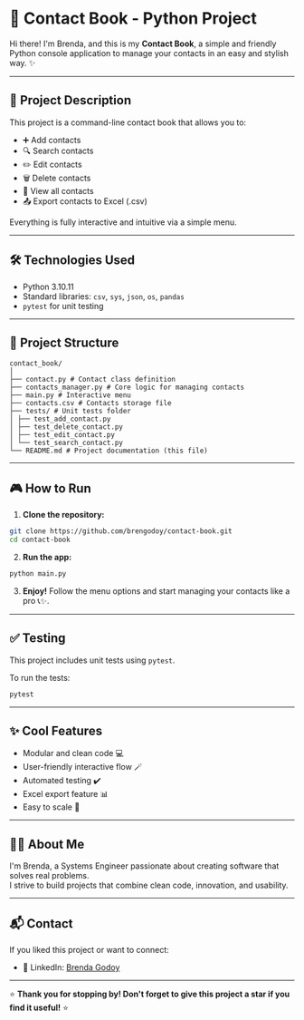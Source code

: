 # 📒 Contact Book - Python Project

Hi there! I'm Brenda, and this is my **Contact Book**, a simple and friendly Python console application to manage your contacts in an easy and stylish way. ✨

---

## 🚀 Project Description

This project is a command-line contact book that allows you to:
- ➕ Add contacts
- 🔍 Search contacts
- ✏️ Edit contacts
- 🗑️ Delete contacts
- 📂 View all contacts
- 📤 Export contacts to Excel (.csv)

Everything is fully interactive and intuitive via a simple menu.

---

## 🛠️ Technologies Used
- Python 3.10.11
- Standard libraries: `csv`, `sys`, `json`, `os`, `pandas`
- `pytest` for unit testing

---

## 📂 Project Structure
```
contact_book/
│
├── contact.py # Contact class definition
├── contacts_manager.py # Core logic for managing contacts
├── main.py # Interactive menu
├── contacts.csv # Contacts storage file
├── tests/ # Unit tests folder
│ ├── test_add_contact.py
│ ├── test_delete_contact.py
│ ├── test_edit_contact.py
│ └── test_search_contact.py
└── README.md # Project documentation (this file)
```

---

## 🎮 How to Run
1. **Clone the repository:**
```bash
git clone https://github.com/brengodoy/contact-book.git
cd contact-book
```
2. **Run the app:**
```bash
python main.py
```
3. **Enjoy!** Follow the menu options and start managing your contacts like a pro 📞✨.

---

## ✅ Testing
This project includes unit tests using `pytest`.

To run the tests:
```bash
pytest
```

---

## ✨ Cool Features
- Modular and clean code 💻
- User-friendly interactive flow 🪄
- Automated testing ✔️
- Excel export feature 📊
- Easy to scale 🚀

---

## 💁‍♀️ About Me
I'm Brenda, a Systems Engineer passionate about creating software that solves real problems.  
I strive to build projects that combine clean code, innovation, and usability.  

---

## 📬 Contact
If you liked this project or want to connect:
- 💼 LinkedIn: [Brenda Godoy](https://www.linkedin.com/in/brendagodoy-/)
---

⭐️ **Thank you for stopping by! Don't forget to give this project a star if you find it useful!** ⭐️

